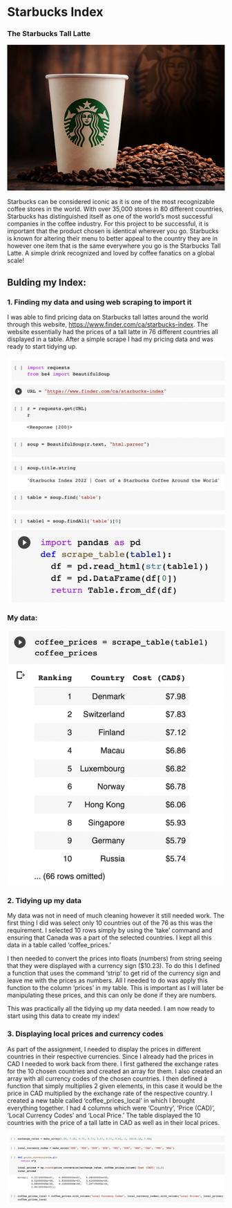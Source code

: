 # Starbucks Index

### The Starbucks Tall Latte

![coffee](starbucks.jpeg "Starbucks Coffee")

Starbucks can be considered iconic as it is one of the most recognizable coffee stores in the world. With over 35,000 stores in 80 different countries, Starbucks has distinguished itself as one of the world’s most successful companies in the coffee industry. For this project to be successful, it is important that the product chosen is identical wherever you go. Starbucks is known for altering their menu to better appeal to the country they are in however one item that is the same everywhere you go is the Starbucks Tall Latte. A simple drink recognized and loved by coffee fanatics on a global scale!


## Bulding my Index:

### 1. Finding my data and using web scraping to import it

I was able to find pricing data on Starbucks tall lattes around the world through this website, https://www.finder.com/ca/starbucks-index. The website essentially had the prices of a tall latte in 76 different countries all displayed in a table. After a simple scrape I had my pricing data and was ready to start tidying up.

![code1](code1.png "Code used for web scraping")
![code2](code2.png "Code used for web scraping")

### My data:
![code3](code3.png "My table")


### 2. Tidying up my data

My data was not in need of much cleaning however it still needed work. The first thing I did was select only 10 countries out of the 76 as this was the requirement. I selected 10 rows simply by using the ‘take’ command and ensuring that Canada was a part of the selected countries. I kept all this data in a table called ‘coffee_prices.’

I then needed to convert the prices into floats (numbers) from string seeing that they were displayed with a currency sign ($10.23). To do this I defined a function that uses the command ‘strip’ to get rid of the currency sign and leave me with the prices as numbers. All I needed to do was apply this function to the column ‘prices’ in my table. This is important as I will later be manipulating these prices, and this can only be done if they are numbers. 

This was practically all the tidying up my data needed. I am now ready to start using this data to create my index!


### 3. Displaying local prices and currency codes

As part of the assignment, I needed to display the prices in different countries in their respective currencies. Since I already had the prices in CAD I needed to work back from there. I first gathered the exchange rates for the 10 chosen countries and created an array for them. I also created an array with all currency codes of the chosen countries. I then defined a function that simply multiplies 2 given elements, in this case it would be the price in CAD multiplied by the exchange rate of the respective country. I created a new table called ‘coffee_prices_local’ in which I brought everything together. I had 4 columns which were ‘Country’, ‘Price (CAD)’, ‘Local Currency Codes’ and ‘Local Price.’ The table displayed the 10 countries with the price of a tall latte in CAD as well as in their local prices.

![code4](code4.png "Code used for price conversions")
